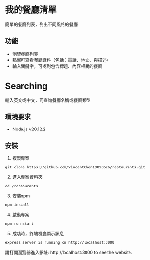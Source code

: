 # 我的餐廳清單
簡單的餐廳列表，列出不同風格的餐廳

##  功能
* 瀏覽餐廳列表
* 點擊可查看餐廳資料（包括：電話、地址、與描述）
* 輸入關鍵字，可找到包含標題、內容相關的餐廳

# Searching
輸入英文或中文，可查詢餐廳名稱或餐廳類型

## 環境要求
* Node.js v20.12.2

## 安裝

1. 複製專案

```
git clone https://github.com/VincentChen19890526/restaurants.git
```

2. 進入專案資料夾

```
cd /restaurants
```

3. 安裝npm

```
npm install
```

4. 啟動專案

```
npm run start
```

5. 成功時，終端機會顯示訊息

```
express server is running on http://localhost:3000
```

請打開瀏覽器進入網址: http://localhost:3000 to see the website.
